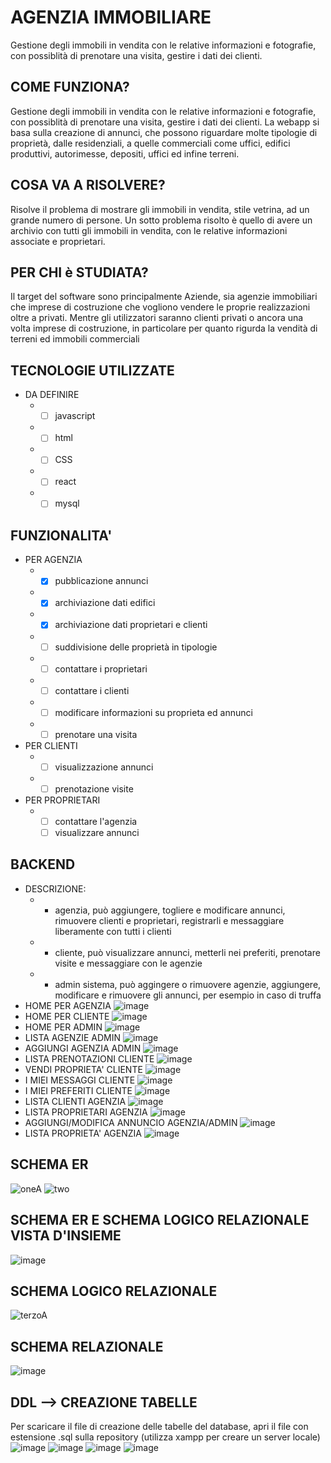 # AGENZIA IMMOBILIARE
Gestione degli immobili in vendita con le relative informazioni e fotografie, con possiblità di prenotare una visita, gestire i dati dei clienti.
## COME FUNZIONA?
Gestione degli immobili in vendita con le relative informazioni e fotografie, con possiblità di prenotare una visita, gestire i dati dei clienti. La webapp si basa sulla creazione di annunci, che possono riguardare molte tipologie di proprietà, dalle residenziali, a quelle commerciali come uffici, edifici produttivi, autorimesse, depositi, uffici ed infine terreni.
## COSA VA A RISOLVERE?
Risolve il problema di mostrare gli immobili in vendita, stile vetrina, ad un grande numero di persone. Un sotto problema risolto è quello di avere un archivio con tutti  gli immobili in vendita, con le relative informazioni associate e proprietari.
## PER CHI è STUDIATA?
Il target del software sono principalmente Aziende, sia agenzie immobiliari che imprese di costruzione che vogliono vendere le proprie realizzazioni oltre a privati. Mentre gli utilizzatori saranno clienti privati o ancora una volta imprese di costruzione, in particolare per quanto rigurda la vendità di terreni ed immobili commerciali
## TECNOLOGIE UTILIZZATE
 * DA DEFINIRE
    * - [ ] javascript
    * - [ ] html
    * - [ ] CSS
    * - [ ] react
    * - [ ] mysql
## FUNZIONALITA'
* PER AGENZIA
    * - [x] pubblicazione annunci
    * - [x] archiviazione dati edifici
    * - [x] archiviazione dati proprietari e clienti
    * - [ ] suddivisione delle proprietà in tipologie
    * - [ ] contattare i proprietari
    * - [ ] contattare i clienti
    * - [ ] modificare informazioni su proprieta ed annunci
    * - [ ] prenotare una visita
* PER CLIENTI
    * - [ ] visualizzazione annunci
    * - [ ] prenotazione visite
* PER PROPRIETARI 
    * - [ ] contattare l'agenzia
      - [ ] visualizzare annunci
## BACKEND
* DESCRIZIONE:
    * - agenzia, può aggiungere, togliere e modificare annunci, rimuovere clienti e proprietari, registrarli e messaggiare liberamente con tutti i clienti
    * - cliente, può visualizzare annunci, metterli nei preferiti, prenotare visite e messaggiare con le agenzie 
    * - admin sistema, può aggingere o rimuovere agenzie, aggiungere, modificare e rimuovere gli annunci, per esempio in caso di truffa 
* HOME PER AGENZIA
![image](https://github.com/MarcoMontanelli/agenziaImmobiliare/assets/101709469/63ea623c-bc17-4554-9485-dbc6634f584b)
* HOME PER CLIENTE
![image](https://github.com/MarcoMontanelli/agenziaImmobiliare/assets/101709469/26ac7050-e59a-4baf-8396-434c84892941)
* HOME PER ADMIN
![image](https://github.com/MarcoMontanelli/agenziaImmobiliare/assets/101709469/92ec33bc-19f8-4bdb-8027-8a645518e71b)
* LISTA AGENZIE ADMIN
![image](https://github.com/MarcoMontanelli/agenziaImmobiliare/assets/101709469/2442136b-bba8-4ce2-af83-794232797268)
* AGGIUNGI AGENZIA ADMIN
![image](https://github.com/MarcoMontanelli/agenziaImmobiliare/assets/101709469/14db3ea6-e7dc-49c1-b9f2-7d18043ff619)
* LISTA PRENOTAZIONI CLIENTE
![image](https://github.com/MarcoMontanelli/agenziaImmobiliare/assets/101709469/139607da-fa9d-4204-98cd-b0d4d058b44e)
* VENDI PROPRIETA' CLIENTE
![image](https://github.com/MarcoMontanelli/agenziaImmobiliare/assets/101709469/432182f5-aa6d-4102-becf-8df97d25c66b)
* I MIEI MESSAGGI CLIENTE
![image](https://github.com/MarcoMontanelli/agenziaImmobiliare/assets/101709469/fd27a1da-5a5d-4aab-8a84-273b1595a0fb)
* I MIEI PREFERITI CLIENTE
![image](https://github.com/MarcoMontanelli/agenziaImmobiliare/assets/101709469/2abd9b52-1ecb-4258-985f-fab55e16dac3)
* LISTA CLIENTI AGENZIA
![image](https://github.com/MarcoMontanelli/agenziaImmobiliare/assets/101709469/0dcf162c-bbda-47d0-80ab-6f691d984490)
* LISTA PROPRIETARI AGENZIA
![image](https://github.com/MarcoMontanelli/agenziaImmobiliare/assets/101709469/307658b3-9d00-4a6f-8234-27158cb18e46)
* AGGIUNGI/MODIFICA ANNUNCIO AGENZIA/ADMIN
![image](https://github.com/MarcoMontanelli/agenziaImmobiliare/assets/101709469/bf4165cf-ff26-4f75-8e6b-387723c93f79)
* LISTA PROPRIETA' AGENZIA
![image](https://github.com/MarcoMontanelli/agenziaImmobiliare/assets/101709469/94450344-1ec0-4dc6-b836-bf1c23fce4b6)
## SCHEMA ER 
![oneA](https://github.com/MarcoMontanelli/agenziaImmobiliare/assets/101709469/a8207ecf-3e92-4898-8b36-21dc9f23330b)
![two](https://github.com/MarcoMontanelli/agenziaImmobiliare/assets/101709469/97b3d41a-a381-44e7-94e7-e71ef09d3d57)
## SCHEMA ER E SCHEMA LOGICO RELAZIONALE VISTA D'INSIEME
![image](https://github.com/MarcoMontanelli/agenziaImmobiliare/assets/101709469/e428ee1f-e133-4b12-9f05-1ed8d729031b)
## SCHEMA LOGICO RELAZIONALE
![terzoA](https://github.com/MarcoMontanelli/agenziaImmobiliare/assets/101709469/d2a8a633-ce1b-47cb-91e2-b07a39490720)
## SCHEMA RELAZIONALE
![image](https://github.com/MarcoMontanelli/agenziaImmobiliare/assets/101709469/f1e776b9-8cde-4385-9a60-9e61d1e12a8e)
## DDL --> CREAZIONE TABELLE
Per scaricare il file di creazione delle tabelle del database, apri il file con estensione .sql sulla repository (utilizza xampp per creare un server locale)
![image](https://github.com/MarcoMontanelli/agenziaImmobiliare/assets/101709469/8536bf4e-59a2-49ee-b521-d1abcbebfeb3)
![image](https://github.com/MarcoMontanelli/agenziaImmobiliare/assets/101709469/c3777b57-f9cd-4db7-bdd8-efc0d2885081)
![image](https://github.com/MarcoMontanelli/agenziaImmobiliare/assets/101709469/1ccab12c-7df8-480c-9146-0b0e92885b5e)
![image](https://github.com/MarcoMontanelli/agenziaImmobiliare/assets/101709469/b911eeb1-0994-499f-8c5c-98d29b7a9eae)















